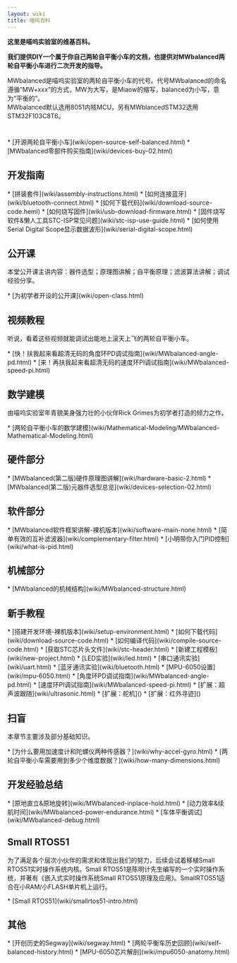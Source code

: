 ```yaml
---
layout: wiki
title: 喵呜百科
---
```


<div class="jumbotron">
<b>
    <p class="lead">这里是喵呜实验室的维基百科。</p>
    <p class="lead">我们提供DIY一个属于你自己两轮自平衡小车的文档，也提供对MWbalanced两轮自平衡小车进行二次开发的指导。 </p>
</b>
</div>

<p>MWbalanced是喵呜实验室的两轮自平衡小车的代号。代号MWbalanced的命名遵循“MW+xxx”的方式，MW为大写，是Miaow的缩写，balanced为小写，意为“平衡的”。<br>
MWbalanced默认选用8051内核MCU，另有MWblancedSTM32选用STM32F103C8T6。
</p>

<h1></h1>
* [开源两轮自平衡小车](wiki/open-source-self-balanced.html)
* [MWbalanced零部件购买指南](wiki/devices-buy-02.html)
<h2 id="development">开发指南</h2>
* [拼装套件](wiki/assembly-instructions.html)
* [如何连接蓝牙](wiki/bluetooth-connect.html)
* [如何下载代码](wiki/download-source-code.heml)
* [如何烧写固件](wiki/usb-download-firmware.html)
* [固件烧写软件&懒人工具STC-ISP常见问题](wiki/stc-isp-use-guide.html)
* [如何使用Serial Digital Scope显示数据波形](wiki/serial-digital-scope.html)

<h2 id="open-class">公开课</h2>
<p>本堂公开课主讲内容：器件选型；原理图讲解；自平衡原理；滤波算法讲解；调试经验分享。</p>
* [为初学者开设的公开课](wiki/open-class.html)

<h2 id="video">视频教程</h2>
<p>听说，看着这些视频就能调试出能地上滚天上飞的两轮自平衡小车。</p>
* [快！扶我起来看超清无码的角度环PD调试指南](wiki/MWbalanced-angle-pd.html)
* [来！再扶我起来看超清无码的速度环PI调试指南](wiki/MWbalanced-speed-pi.html)

<h2 id="math-model">数学建模</h2>
<p>由喵呜实验室年青貌美身强力壮的小伙伴Rick Grimes为初学者打造的倾力之作。</p>
* [两轮自平衡小车的数学建模](wiki/Mathematical-Modeling/MWbalanced-Mathematical-Modeling.html)

<h2 id="hardware">硬件部分</h2>
* [MWbalanced(第二版)硬件原理图讲解](wiki/hardware-basic-2.html)
* [MWbalanced(第二版)元器件选型总览](wiki/devices-selection-02.html)

<h2 id="software">软件部分</h2>
* [MWbalanced软件框架讲解-裸机版本](wiki/software-main-none.html)
* [简单有效的互补滤波器](wiki/complementary-filter.html)
* [小明带你入门PID控制](wiki/what-is-pid.html)

<h2 id="structure">机械部分</h2>
* [MWbalanced的机械结构](wiki/MWbalanced-structure.html)

<h2 id="course">新手教程</h2>
* [搭建开发环境-裸机版本](wiki/setup-environment.html)
* [如何下载代码](wiki/download-source-code.html)
* [如何编译代码](wiki/compile-source-code.html)
* [获取STC芯片头文件](wiki/stc-header.html)
* [新建工程模板](wiki/new-project.html)
* [LED实验](wiki/led.html)
* [串口通讯实验](wiki/uart.html)
* [蓝牙通讯实验](wiki/bluetooth.html)
* [MPU-6050设置](wiki/mpu-6050.html)
* [角度环PD调试指南](wiki/MWbalanced-angle-pd.html)
* [速度环PI调试指南](wiki/MWbalanced-speed-pi.html)
* [扩展：超声波跟随](wiki/ultrasonic.html)
* [扩展：舵机]()
* [扩展：红外寻迹]()

<h2 id="basic">扫盲</h2>
<p>本章节主要涉及部分基础知识。</p>
* [为什么要用加速度计和陀螺仪两种传感器？](wiki/why-accel-gyro.html)
* [两轮自平衡小车需要用到多少个维度数据？](wiki/how-many-dimensions.html)

<h2 id="exp">开发经验总结</h2>
* [原地直立&原地旋转](wiki/MWbalanced-inplace-hold.html)
* [动力效率&续航时间](wiki/MWbalanced-power-endurance.html)
* [车体平衡调试](wiki/MWbalanced-debug.html)

<h2 id="small-rtos51">Small RTOS51</h2>
<p>为了满足各个层次小伙伴的需求和体现出我们的努力，后续会试着移植Small RTOS51实时操作系统内核。Small RTOS51是陈明计先生编写的一个实时操作系统，并著有《嵌入式实时操作系统Small RTOS51原理及应用》。SmallRTOS51适合在小RAM/小FLASH单片机上运行。</p>
* [Small RTOS51](wiki/smallrtos51-intro.html)

<h2 id="other">其他</h2>
* [开创历史的Segway](wiki/segway.html)
* [两轮平衡车历史回顾](wiki/self-balanced-history.html)
* [MPU-6050芯片解剖](wiki/mpu6050-anatomy.html)